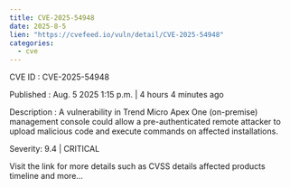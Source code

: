 ```yaml
--- 
title: CVE-2025-54948
date: 2025-8-5
lien: "https://cvefeed.io/vuln/detail/CVE-2025-54948"
categories:
  - cve
---
```


CVE ID : CVE-2025-54948

Published :  Aug. 5
2025
1:15 p.m. | 4 hours
4 minutes ago

Description : A vulnerability in Trend Micro Apex One (on-premise) management console could allow a pre-authenticated remote attacker to upload malicious code and execute commands on affected installations.

Severity: 9.4 | CRITICAL

Visit the link for more details
such as CVSS details
affected products
timeline
and more...
